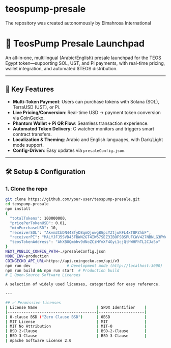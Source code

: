 # teospump-presale
The repository was created autonomously  by Elmahrosa International 
# 🚀 TeosPump Presale Launchpad

An all‑in‑one, multilingual (Arabic/English) presale launchpad for the TEOS Egypt token—supporting SOL, UST, and Pi payments, with real-time pricing, wallet integration, and automated $TEOS distribution.

---

## 🎯 Key Features

- **Multi-Token Payment**: Users can purchase tokens with Solana (SOL), TerraUSD (UST), or Pi.
- **Live Pricing/Conversion**: Real-time USD → payment token conversion via CoinGecko.
- **Phantom Wallet + Pi QR Flow**: Seamless transaction experience.
- **Automated Token Delivery**: C watcher monitors and triggers smart contract transfers.
- **Localization & Theming**: Arabic and English languages, with Dark/Light mode support.
- **Config-Driven**: Easy updates via `presaleConfig.json`.

---

## 🛠️ Setup & Configuration

### 1. Clone the repo
```bash
git clone https://github.com/your-user/teospump-presale.git
cd teospump-presale
npm install
{
  "totalTokens": 100000000,
  "pricePerTokenUSD": 0.01,
  "minPurchaseUSD": 10,
  "receiverSOL": "Akvm3CbDN448fyD8qmQjowgBGpcYZtjuKFL4xT8PZhbF",
  "receiverPI": "MALYJFJ5SVD45FBWN2GT4IW67SEZ3IBOFSBSPUFCWV427NBNLG3PWAAAAAAAAAMHQDECQ",
  "teosTokenAddress": "AhXBUQmbhv9dNoZCiMYmXF4Gyi1cjQthWHFhTL2CJaSo"
}
NEXT_PUBLIC_CONFIG_PATH=./presaleConfig.json
NODE_ENV=production
COINGECKO_API_URL=https://api.coingecko.com/api/v3
npm run dev                # Development mode (http://localhost:3000)
npm run build && npm run start  # Production build
# 📜 Open‑Source Software Licenses

A selection of widely used licenses, categorized for easy reference.

---

## ✅ Permissive Licenses
| License Name                          | SPDX Identifier    |
|---------------------------------------|--------------------|
| 0‑clause BSD ("Zero Clause BSD")      | 0BSD               |
| MIT License                           | MIT                |
| MIT No Attribution                    | MIT-0              |
| BSD 2‑Clause                          | BSD-2-Clause       |
| BSD 3‑Clause                          | BSD-3-Clause       |
| Apache Software License 2.0
